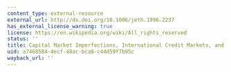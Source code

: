 ```yaml
---
content_type: external-resource
external_url: http://dx.doi.org/10.1006/jeth.1996.2237
has_external_license_warning: true
license: https://en.wikipedia.org/wiki/All_rights_reserved
status: ''
title: Capital Market Imperfections, International Credit Markets, and Nonconvergence
uid: a7468584-4ecf-48ac-bca8-c44d59f7b95c
wayback_url: ''
---
```


